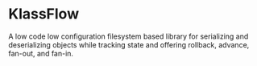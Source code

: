 ﻿# KlassFlow
A low code low configuration filesystem based library for serializing and deserializing objects while tracking state and offering rollback, advance, fan-out, and fan-in.